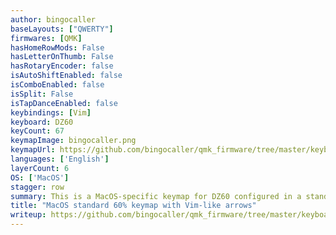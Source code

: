 ```yaml
---
author: bingocaller
baseLayouts: ["QWERTY"]
firmwares: [QMK]
hasHomeRowMods: False
hasLetterOnThumb: False
hasRotaryEncoder: false
isAutoShiftEnabled: false
isComboEnabled: false
isSplit: False
isTapDanceEnabled: false
keybindings: [Vim]
keyboard: DZ60
keyCount: 67
keymapImage: bingocaller.png
keymapUrl: https://github.com/bingocaller/qmk_firmware/tree/master/keyboards/dz60/keymaps/bingocaller
languages: ['English']
layerCount: 6
OS: ['MacOS']
stagger: row
summary: This is a MacOS-specific keymap for DZ60 configured in a standard 60% ANSI layout, with a stepped Caps Lock
title: "MacOS standard 60% keymap with Vim-like arrows"
writeup: https://github.com/bingocaller/qmk_firmware/tree/master/keyboards/dz60/keymaps/bingocaller/readme.md
---
```

